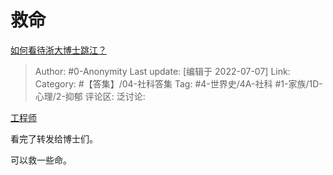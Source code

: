 # 救命
[如何看待浙大博士跳江？](https://www.zhihu.com/question/298233319/answer/2562081694)

> Author: #0-Anonymity
> Last update: [编辑于 2022-07-07]
> Link:
> Category: #【答集】/04-社科答集
> Tag: #4-世界史/4A-社科 #1-家族/1D-心理/2-抑郁
> 评论区:
> 泛讨论:

[工程师](https://www.zhihu.com/question/327471497/answer/716941677)

看完了转发给博士们。

可以救一些命。
